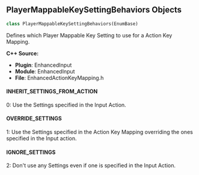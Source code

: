 ## PlayerMappableKeySettingBehaviors Objects

```python
class PlayerMappableKeySettingBehaviors(EnumBase)
```

Defines which Player Mappable Key Setting to use for a Action Key Mapping.

**C++ Source:**

- **Plugin**: EnhancedInput
- **Module**: EnhancedInput
- **File**: EnhancedActionKeyMapping.h

<a id="unreal.PlayerMappableKeySettingBehaviors.INHERIT_SETTINGS_FROM_ACTION"></a>

#### INHERIT_SETTINGS_FROM_ACTION

0: Use the Settings specified in the Input Action.

<a id="unreal.PlayerMappableKeySettingBehaviors.OVERRIDE_SETTINGS"></a>

#### OVERRIDE_SETTINGS

1: Use the Settings specified in the Action Key Mapping overriding the ones specified in the Input action.

<a id="unreal.PlayerMappableKeySettingBehaviors.IGNORE_SETTINGS"></a>

#### IGNORE_SETTINGS

2: Don't use any Settings even if one is specified in the Input Action.

<a id="unreal.TriggerEvent"></a>